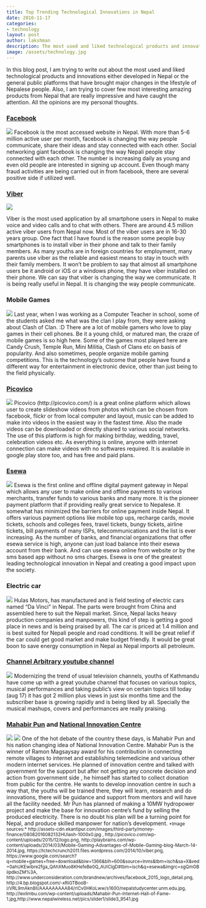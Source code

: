 ```yaml
---
title: Top Trending Technological Innovations in Nepal
date: 2016-11-17 
categories:
- technology
layout: post
author: lakshman
description: The most used and liked technological products and innovations either developed in Nepal or the general public platforms that have brought major changes in the lifestyle of Nepalese people. Also, I am trying to cover few most interesting amazing products from Nepal that are really impressive and have caught the attention.
image: /assets/technology.jpg
---
```


In this blog post, I am trying to write out about the most used and liked technological products and innovations either developed in Nepal or the general public platforms that have brought major changes in the lifestyle of Nepalese people. Also, I am trying to cover few most interesting amazing products from Nepal that are really impressive and have caught the attention.
All the opinions are my personal thoughts.




<h3> <a href="https://www.facebook.com">Facebook</a></h3>

<img src="/assets/fb.png">
Facebook is the most accessed website in Nepal. With more than 5-6 million active user per month, facebook is changing the way people communicate, share their ideas and stay connected with each other. Social networking giant facebook is changing the way Nepali people stay connected with each other. The number is increasing daily as young and even old people are interested in signing up account. Even though many fraud activities are being carried out in from facebook, there are several positive side if utilized well.




<h3> <a href="http://www.viber.com">Viber</a></h3>

<img src="/assets/viber.png">

Viber is the most used application by all smartphone users in Nepal to make voice and video calls and to chat with others. There are around 4.5 million active viber users from Nepal now. Most of the viber users are in 16-30 years group. One fact that I have found is the reason some people buy smartphones is to install viber in their phone and talk to their family members. As many youths are in foreign countries for employment, many parents use viber as the reliable and easiest means to stay in touch with their family members. It won’t be problem to say that almost all smartphone users be it android or iOS or a windows phone, they have viber installed on their phone. We can say that viber is changing the way we communicate. It is being really useful in Nepal. It is changing the way people communicate.






<h3>Mobile Games</h3>

<img src="/assets/mb.jpg">
Last year, when I was working as a Computer Teacher in school, some of the students asked me  what was the clan I play from, they were asking about Clash of Clan. :D There are a lot of mobile gamers who love to play games in their cell phones. Be it a young child, or matured man, the craze of mobile games is so high here. Some of the games most played here are Candy Crush, Temple Run, Mini Militia, Clash of Clans etc on basis of popularity. And also sometimes, people organize mobile gaming competitions. This is the technology’s outcome that people have found a different way for entertainment in electronic device, other than just being to the field physically.


<h3> <a href="http://www.picovico.com">Picovico</a></h3>

<img src="/assets/picovico.png">
Picovico (http://picovico.com/) is a great online platform which allows user to create slideshow videos from photos which can be chosen from facebook, flickr or from local computer and layout, music can be added to make into videos in the easiest way in the fastest time. Also the made videos can be downloaded or directly shared to various social networks. The use of this platform is high for making birthday, wedding, travel, celebration videos etc. As everything is online, anyone with internet connection can make videos with no softwares required. It is available in google play store too, and has free and paid plans.


<h3> <a href="http://www.esewa.com.np">Esewa</a> </h3>

<img src="/assets/esewa.jpg">
Esewa is the first online and offline digital payment gateway in Nepal which allows any user to make online and offline payments to various merchants, transfer funds to various banks and many more. It is the pioneer payment platform that if providing really great service to Nepalese. 
It somewhat has minimized the barriers for online payment inside Nepal. It offers various payment options like mobile top ups, recharge cards, movie tickets, schools and colleges fees, travel tickets, bungy tickets, airline tickets, bill payments of many ISPs, telecommunications and the list is ever increasing. As the number of banks, and financial organizations that offer esewa service is high, anyone can just load balance into their esewa account from their bank. And can use esewa online from website or by the sms based app without no sms charges. Esewa is one of the greatest leading technological innovation in Nepal and creating a good impact upon the society.


<h3>Electric car</h3>

<img src="/assets/hulas.jpg">
Hulas Motors, has manufactured and is  field testing of electric cars named “Da Vinci”  in Nepal.
The parts were brought from China and assembled here to suit the Nepali market. Since, Nepal lacks heavy production companies and manpowers, this kind of step is getting a good place in news and is being praised by all. The car is priced at 1.4 million and is best suited for Nepali people and road conditions. It will be great relief if the car could get good market and make budget friendly. It would be great boon to save energy consumption in Nepal as Nepal imports all petroleum.


<h3> <a href="https://www.youtube.com/channel/UCmFDenhA2kX5W8XGtLEhm2A">Channel Arbitrary youtube channel</a></h3>

<img src="/assets/arb.png">
Modernizing the trend of usual television channels, youths of Kathmandu have come up with a great youtube channel that focuses on various topics, musical performances and taking public’s view on certain topics till today (aug 17) it has got 2 million plus views in just six months time and the subscriber base is growing rapidly and is being liked by all. Specially the musical mashups, covers and performances are really praising. 




<h3> <a href="http://www.nepalwireless.net">Mahabir Pun</a>  and <a href="https://www.nicnepal.org">National Innovation Centre</a> </h3>

<img src="/assets/mahabir1.jpg">

<img src="/assets/nic.jpg">
One of the hot debate of the country these days, is Mahabir Pun and his nation changing idea of National Innovation Centre. Mahabir Pun is the winner of Ramon Magsaysay award for his contribution in connecting remote villages to internet and establishing telemedicine and various other modern internet services. He planned of innovation centre and talked with government for the support but after not getting any concrete decision and action from government side , he himself has started to collect donation from public for the centre. He wants to develop innovation centre in such a way that, the youths will be trained there, they will learn, research and do innovations, there will be guidance and support from mentors and will have all the facility needed. Mr Pun has planned of making a 10MW hydropower project and make the base for innovation centre’s fund by selling the produced electricity. There is no doubt his plan will be a turning point for Nepal, and produce skilled manpower for nation’s development. 












<small>
*Image sources:* http://assets-cdn.ekantipur.com/images/third-party/money-finance/08082016082132HUlash-1000x0.jpg , http://picovico.com/wp-content/uploads/2015/12/logo.png, http://playbrains.com/wp-content/uploads/2014/03/Mobile-Gaming-Advantages-of-Mobile-Gaming-blog-March-14-2014.jpg, https://tctechcrunch2011.files.wordpress.com/2014/10/viber.png, https://www.google.com/search?q=mobile+games+free+download&biw=1366&bih=600&source=lnms&tbm=isch&sa=X&ved=0ahUKEwibre2fga_QAhXMuo8KHefeBe0Q_AUICigD#tbm=isch&q=esewa&imgrc=sgQmGBiipdkoZM%3A, http://www.underconsideration.com/brandnew/archives/facebook_2015_logo_detail.png, http://4.bp.blogspot.com/-xRiGTBooB-I/VRL9mAkn8II/AAAAAAAAA84/rICv0HKoLww/s1600/nepalstudycenter.unm.edu.jpg, http://lexlimbu.com/wp-content/uploads/Mahabir-Pun-Internet-Hall-of-Fame-1.jpg,http://www.nepalwireless.net/pics/slider1/slide3_9541.jpg
</small>
